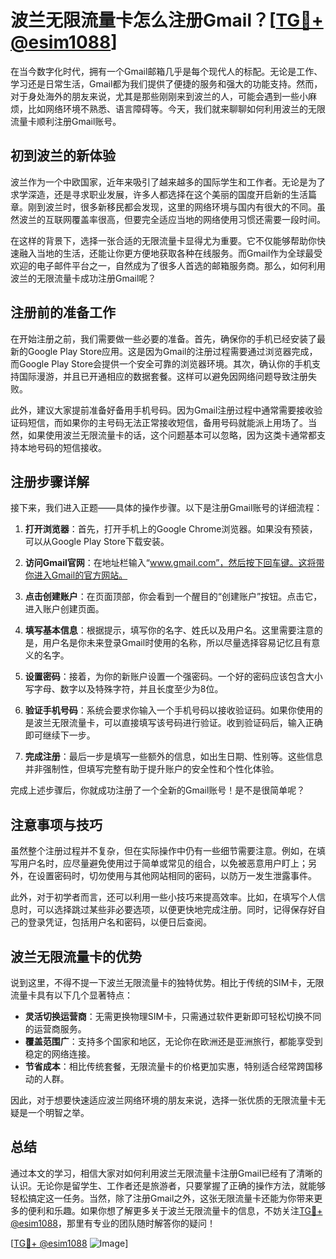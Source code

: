 # 波兰无限流量卡怎么注册Gmail？[[TG💪+ @esim1088](https://t.me/s/esim1088)]

在当今数字化时代，拥有一个Gmail邮箱几乎是每个现代人的标配。无论是工作、学习还是日常生活，Gmail都为我们提供了便捷的服务和强大的功能支持。然而，对于身处海外的朋友来说，尤其是那些刚刚来到波兰的人，可能会遇到一些小麻烦，比如网络环境不熟悉、语言障碍等。今天，我们就来聊聊如何利用波兰的无限流量卡顺利注册Gmail账号。

## 初到波兰的新体验

波兰作为一个中欧国家，近年来吸引了越来越多的国际学生和工作者。无论是为了求学深造，还是寻求职业发展，许多人都选择在这个美丽的国度开启新的生活篇章。刚到波兰时，很多新移民都会发现，这里的网络环境与国内有很大的不同。虽然波兰的互联网覆盖率很高，但要完全适应当地的网络使用习惯还需要一段时间。

在这样的背景下，选择一张合适的无限流量卡显得尤为重要。它不仅能够帮助你快速融入当地的生活，还能让你更方便地获取各种在线服务。而Gmail作为全球最受欢迎的电子邮件平台之一，自然成为了很多人首选的邮箱服务商。那么，如何利用波兰的无限流量卡成功注册Gmail呢？

## 注册前的准备工作

在开始注册之前，我们需要做一些必要的准备。首先，确保你的手机已经安装了最新的Google Play Store应用。这是因为Gmail的注册过程需要通过浏览器完成，而Google Play Store会提供一个安全可靠的浏览器环境。其次，确认你的手机支持国际漫游，并且已开通相应的数据套餐。这样可以避免因网络问题导致注册失败。

此外，建议大家提前准备好备用手机号码。因为Gmail注册过程中通常需要接收验证码短信，而如果你的主号码无法正常接收短信，备用号码就能派上用场了。当然，如果使用波兰无限流量卡的话，这个问题基本可以忽略，因为这类卡通常都支持本地号码的短信接收。

## 注册步骤详解

接下来，我们进入正题——具体的操作步骤。以下是注册Gmail账号的详细流程：

1. **打开浏览器**：首先，打开手机上的Google Chrome浏览器。如果没有预装，可以从Google Play Store下载安装。

2. **访问Gmail官网**：在地址栏输入“www.gmail.com”，然后按下回车键。这将带你进入Gmail的官方网站。

3. **点击创建账户**：在页面顶部，你会看到一个醒目的“创建账户”按钮。点击它，进入账户创建页面。

4. **填写基本信息**：根据提示，填写你的名字、姓氏以及用户名。这里需要注意的是，用户名是你未来登录Gmail时使用的名称，所以尽量选择容易记忆且有意义的名字。

5. **设置密码**：接着，为你的新账户设置一个强密码。一个好的密码应该包含大小写字母、数字以及特殊字符，并且长度至少为8位。

6. **验证手机号码**：系统会要求你输入一个手机号码以接收验证码。如果你使用的是波兰无限流量卡，可以直接填写该号码进行验证。收到验证码后，输入正确即可继续下一步。

7. **完成注册**：最后一步是填写一些额外的信息，如出生日期、性别等。这些信息并非强制性，但填写完整有助于提升账户的安全性和个性化体验。

完成上述步骤后，你就成功注册了一个全新的Gmail账号！是不是很简单呢？

## 注意事项与技巧

虽然整个注册过程并不复杂，但在实际操作中仍有一些细节需要注意。例如，在填写用户名时，应尽量避免使用过于简单或常见的组合，以免被恶意用户盯上；另外，在设置密码时，切勿使用与其他网站相同的密码，以防万一发生泄露事件。

此外，对于初学者而言，还可以利用一些小技巧来提高效率。比如，在填写个人信息时，可以选择跳过某些非必要选项，以便更快地完成注册。同时，记得保存好自己的登录凭证，包括用户名和密码，以便日后查阅。

## 波兰无限流量卡的优势

说到这里，不得不提一下波兰无限流量卡的独特优势。相比于传统的SIM卡，无限流量卡具有以下几个显著特点：

- **灵活切换运营商**：无需更换物理SIM卡，只需通过软件更新即可轻松切换不同的运营商服务。
- **覆盖范围广**：支持多个国家和地区，无论你在欧洲还是亚洲旅行，都能享受到稳定的网络连接。
- **节省成本**：相比传统套餐，无限流量卡的价格更加实惠，特别适合经常跨国移动的人群。

因此，对于想要快速适应波兰网络环境的朋友来说，选择一张优质的无限流量卡无疑是一个明智之举。

## 总结

通过本文的学习，相信大家对如何利用波兰无限流量卡注册Gmail已经有了清晰的认识。无论你是留学生、工作者还是旅游者，只要掌握了正确的操作方法，就能够轻松搞定这一任务。当然，除了注册Gmail之外，这张无限流量卡还能为你带来更多的便利和乐趣。如果你想了解更多关于波兰无限流量卡的信息，不妨关注[TG💪+ @esim1088](https://t.me/s/esim1088)，那里有专业的团队随时解答你的疑问！

[[TG💪+ @esim1088](https://t.me/s/esim1088) ![Image](https://i.postimg.cc/4NQfJmqS/Snipaste-2025-05-13-00-14-12.png)]